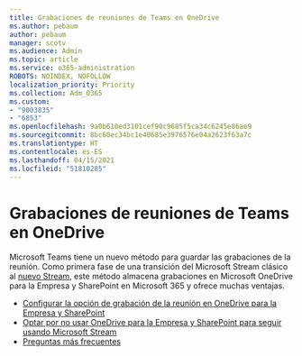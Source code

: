```yaml
---
title: Grabaciones de reuniones de Teams en OneDrive
ms.author: pebaum
author: pebaum
manager: scotv
ms.audience: Admin
ms.topic: article
ms.service: o365-administration
ROBOTS: NOINDEX, NOFOLLOW
localization_priority: Priority
ms.collection: Adm_O365
ms.custom:
- "9003835"
- "6853"
ms.openlocfilehash: 9a0b610ed3101cef90c9685f5ca34c6245e86ae9
ms.sourcegitcommit: 8bc60ec34bc1e40685e3976576e04a2623f63a7c
ms.translationtype: HT
ms.contentlocale: es-ES
ms.lasthandoff: 04/15/2021
ms.locfileid: "51810285"
---
```

# <a name="teams-meeting-recordings-to-onedrive"></a>Grabaciones de reuniones de Teams en OneDrive

Microsoft Teams tiene un nuevo método para guardar las grabaciones de la reunión. Como primera fase de una transición del Microsoft Stream clásico al [ nuevo Stream](https://docs.microsoft.com/stream/streamnew/new-stream), este método almacena grabaciones en Microsoft OneDrive para la Empresa y SharePoint en Microsoft 365 y ofrece muchas ventajas.  

- [Configurar la opción de grabación de la reunión en OneDrive para la Empresa y SharePoint](https://docs.microsoft.com/MicrosoftTeams/tmr-meeting-recording-change#set-up-the-meeting-recording-option-for-onedrive-for-business-and-sharepoint)
- [Optar por no usar OneDrive para la Empresa y SharePoint para seguir usando Microsoft Stream](https://docs.microsoft.com/MicrosoftTeams/tmr-meeting-recording-change#opt-out-of-onedrive-for-business-and-sharepoint-to-continue-using-stream)  
- [Preguntas más frecuentes](https://docs.microsoft.com/MicrosoftTeams/tmr-meeting-recording-change#frequently-asked-questions)
